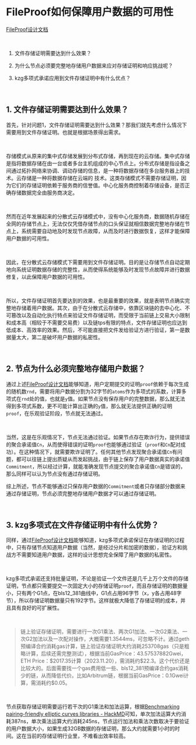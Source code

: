# FileProof如何保障用户数据的可用性

[FileProof设计文档](http://132.232.87.203:8088/did/did-solidity/blob/master/DESIGN(FileProof).md)

&nbsp;

1. 文件存储证明需要达到什么效果？

2. 为什么节点必须要完整地存储用户数据来应对存储证明和响应挑战呢？

3. kzg多项式承诺应用到文件存储证明中有什么优点？

&nbsp;

## 1. 文件存储证明需要达到什么效果？

首先，针对问题1，文件存储证明需要达到什么效果？那我们就先考虑什么情况下需要用到文件存储证明。也就是根据场景得出需求。

&nbsp;

存储模式从原来的集中式存储发展到分布式存储，再到现在的云存储。集中式存储是指将数据存储在由一台或者多台主机组成的中心节点上。分布式存储是指设备之间通过拓扑网络来协调、调动存储的信息，是一种将数据存储在多台服务器上的技术。云存储是一种将数据存储在云端的 技术。这类存储模式不需要存储证明，因为它们的存储证明依赖于服务商的信誉值。中心化服务商控制着存储设备，是否正确存储数据完全由服务商决定。

&nbsp;

然而在近年发展起来的分散式云存储模式中，没有中心化服务商，数据随机存储在全网的存储节点上，无法仅仅凭借存储节点的口头保证就相信数据完整地存储在节点上，系统需要自动地及时发现节点故障，从而及时进行数据恢复，这样才能保障用户数据的可用性。

&nbsp;

因此，在分散式云存储模式下需要用到文件存储证明。目的是让存储节点自动定期地向系统证明数据存储的完整性，从而使得系统能够及时发现节点故障并进行数据修复，以此保障用户数据的可用性。

&nbsp;

所以，文件存储证明首先要达到的效果，也是最重要的效果，就是表明节点确实完整地存储着用户数据。其次，由于在分散式云存储中，依靠区块链的去中心化、不可篡改以及自动化执行特点来验证文件存储证明，而受限于当前链上交易大小限制和成本高（相较于不需要交易费）以及链tps有限的特点，文件存储证明也应达到低成本、高效率的效果。然后，不可能直接把文件发给验证方进行验证，第一是数据量太大，第二是破坏用户数据的私密性。

&nbsp;

## 2. 节点为什么必须完整地存储用户数据？

通过上述[FileProof设计文档](http://132.232.87.203:8088/did/did-solidity/blob/master/DESIGN(FileProof).md)能够知道，用户定期提交的证明`proof`依赖于每次生成的随机数`rnd`，需要将用户数据分割为32字节的`atoms`作为多项式的系数，计算多项式在`rnd`处的值，也就是`y`值。如果节点没有保存用户的完整数据，那么就无法得到多项式系数，更不可能计算出正确的`y`值，那么就无法提供正确的证明`proof`，在乐观验证阶段，节点就无法通过。

&nbsp;

当然，这是在乐观情况下，节点无法通过验证。如果节点存在欺诈行为，提供错误的聚合承诺值`Cn`，从而使得错误的证明`proof`也能够通过验证（`proof`和`Cn`配对成功）。在这种情况下，就需要欺诈证明了。任何其他节点发现聚合承诺值`Cn`有问题，都可以往链上提出质疑从而发起挑战，由于链上保存了用户数据真实的承诺值`Commitment`，所以经过计算，就能准确发现节点提交的聚合承诺值`Cn`是错误的，那么同样可以认为节点没有通过存储证明。

综上所述，节点不能够通过只保存用户数据的`Commitment`或者只存储部分数据来通过存储证明，节点必须完整地存储用户数据才可以通过存储证明。

&nbsp;

## 3.  kzg多项式在文件存储证明中有什么优势？

同样，通过[FileProof设计文档](http://132.232.87.203:8088/did/did-solidity/blob/master/DESIGN(FileProof).md)能够知道，kzg多项式承诺保证在存储证明的过程中，只有存储节点知道用户数据（当然，是经过分片和加密的数据），验证方和挑战方不需要知道用户数据，这样的设计思想完全保障了用户数据的私密性。

&nbsp;

kzg多项式承诺还支持批量证明，不论是验证一个文件还是几千上万个文件的存储证明，节点都只需要提交一次固定大小的存储证明`proof`，而且存储证明的数据量小，只有两个G1点，在bls12_381曲线中，G1点占用96字节（x，y各占用48字节），所以存储证明数据量只有192字节。这样就极大降低了存储证明的成本，并且具有良好的可扩展性。

&nbsp;

> 链上验证存储证明，需要进行一次G1乘法、两次G1加法、一次G2乘法、一次G2加法以及一次配对操作，大概需要1.3544ms，可忽略不计。通过geth预编译合约消耗gas计算，链上验证存储证明大约消耗253708gas（只是粗略计算，后续还需完整测试），根据当前GasPrice：43.57537882Gwei，ETH Price：\$2017.35计算（2023.11.20），需消耗约\$22.3。这个代价还是比较大的。后面需要找一个gas费用低一些、bls12_381预编译合约gas消耗少的链，从而降低代价。比如Arbitrum链，根据当前GasPrice：0.1Gwei计算，需消耗约\$0.05。

&nbsp;

节点获取存储证明需要运行若干次的G1乘法和加法运算，根据[Benchmarking pairing-friendly elliptic curves libraries - HackMD](https://hackmd.io/@gnark/eccbench)可知，单次加法运算大约消耗387ns，单次乘法运算大约消耗245ns，节点运行加法和乘法次数取决于要验证的用户数据大小，如果生成32GB数据的存储证明，那么大约就需要1小时的时间。这在当前的存储证明行业里，不难看出效率较高。
